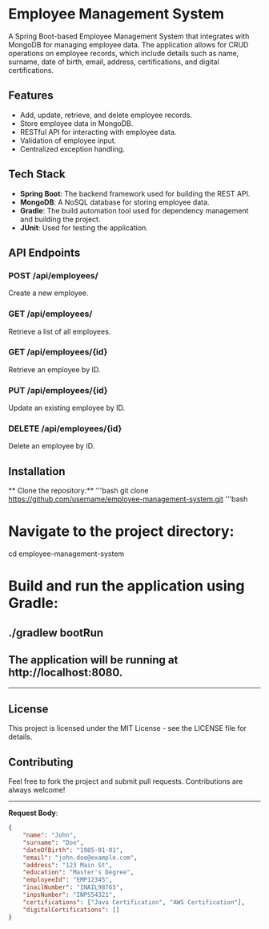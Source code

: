 # Employee Management System

A Spring Boot-based Employee Management System that integrates with MongoDB for managing employee data. The application allows for CRUD operations on employee records, which include details such as name, surname, date of birth, email, address, certifications, and digital certifications.

## Features

- Add, update, retrieve, and delete employee records.
- Store employee data in MongoDB.
- RESTful API for interacting with employee data.
- Validation of employee input.
- Centralized exception handling.

## Tech Stack

- **Spring Boot**: The backend framework used for building the REST API.
- **MongoDB**: A NoSQL database for storing employee data.
- **Gradle**: The build automation tool used for dependency management and building the project.
- **JUnit**: Used for testing the application.

## API Endpoints

### POST /api/employees/
Create a new employee.

### GET /api/employees/
Retrieve a list of all employees.

### GET /api/employees/{id}
Retrieve an employee by ID.

### PUT /api/employees/{id}
Update an existing employee by ID.

### DELETE /api/employees/{id}
Delete an employee by ID.

## Installation
** Clone the repository:**
'''bash
git clone https://github.com/username/employee-management-system.git
'''bash

# Navigate to the project directory:
cd employee-management-system

# Build and run the application using Gradle:
./gradlew bootRun
------------------------------------------------------------------------------------------

## The application will be running at http://localhost:8080.

------------------------------------------------------------------------------------------
## License
This project is licensed under the MIT License - see the LICENSE file for details.

## Contributing
Feel free to fork the project and submit pull requests. Contributions are always welcome!

------------------------------------------------------------------------------------------
**Request Body**:
```json
{
    "name": "John",
    "surname": "Doe",
    "dateOfBirth": "1985-01-01",
    "email": "john.doe@example.com",
    "address": "123 Main St",
    "education": "Master's Degree",
    "employeeId": "EMP12345",
    "inailNumber": "INAIL98765",
    "inpsNumber": "INPS54321",
    "certifications": ["Java Certification", "AWS Certification"],
    "digitalCertifications": []
}
